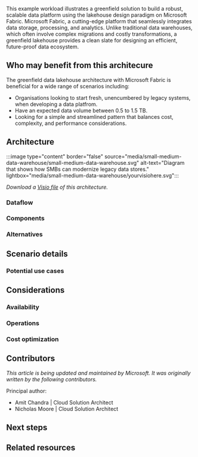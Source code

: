 This example workload illustrates a greenfield solution to build a robust, scalable data platform using the lakehouse design paradigm on Microsoft Fabric. Microsoft Fabric, a cutting-edge platform that seamlessly integrates data storage, processing, and analytics. Unlike traditional data warehouses, which often involve complex migrations and costly transformations, a greenfield lakehouse provides a clean slate for designing an efficient, future-proof data ecosystem.

## Who may benefit from this architecure

The greenfield data lakehouse architecture with Microsoft Fabric is beneficial for a wide range of scenarios including:

- Organisations looking to start fresh, unencumbered by legacy systems, when developing a data platfrom.
- Have an expected data volume between 0.5 to 1.5 TB.
- Looking for a simple and streamlined pattern that balances cost, complexity, and performance considerations.

## Architecture

:::image type="content" border="false" source="media/small-medium-data-warehouse/small-medium-data-warehouse.svg" alt-text="Diagram that shows how SMBs can modernize legacy data stores." lightbox="media/small-medium-data-warehouse/yourvisiohere.svg":::

*Download a [Visio file](https://arch-center.azureedge.net/modern-data-warehouse-small-business.vsdx) of this architecture.*


### Dataflow
### Components
### Alternatives
## Scenario details
### Potential use cases
## Considerations
### Availability
### Operations
### Cost optimization
## Contributors

*This article is being updated and maintained by Microsoft. It was originally written by the following contributors.*

Principal author:

- Amit Chandra | Cloud Solution Architect
- Nicholas Moore | Cloud Solution Architect

## Next steps
## Related resources
